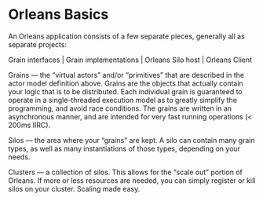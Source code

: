 # Orleans Basics

An Orleans application consists of a few separate pieces, generally all as separate projects:

Grain interfaces   |   Grain implementations   |    Orleans Silo host  |  Orleans Client


Grains — the “virtual actors” and/or “primitives” that are described in the actor model definition above. Grains are the objects that actually contain your logic that is to be distributed. Each individual grain is guaranteed to operate in a single-threaded execution model as to greatly simplify the programming, and avoid race conditions. The grains are written in an asynchronous manner, and are intended for very fast running operations (< 200ms IIRC).

Silos — the area where your “grains” are kept. A silo can contain many grain types, as well as many instantiations of those types, depending on your needs.

Clusters — a collection of silos. This allows for the “scale out” portion of Orleans. If more or less resources are needed, you can simply register or kill silos on your cluster. Scaling made easy.
